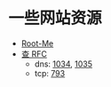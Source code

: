# 一些网站资源

- [Root-Me](https://www.root-me.org/)
- [查 RFC](https://datatracker.ietf.org/)
    - dns: [1034](https://datatracker.ietf.org/doc/html/rfc1034), [1035](https://datatracker.ietf.org/doc/html/rfc1035)
    - tcp: [793](https://datatracker.ietf.org/doc/rfc793/)

